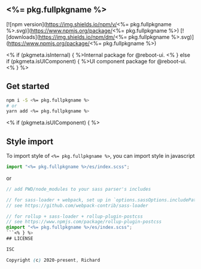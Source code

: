 ## <%= pkg.fullpkgname %>

[![npm version](https://img.shields.io/npm/v/<%= pkg.fullpkgname %>.svg)](https://www.npmjs.org/package/<%= pkg.fullpkgname %>)
[![downloads](https://img.shields.io/npm/dm/<%= pkg.fullpkgname %>.svg)](https://www.npmjs.org/package/<%= pkg.fullpkgname %>)

<% if (pkgmeta.isInternal) { %>Internal package for @reboot-ui.
<% } else if (pkgmeta.isUIComponent) { %>UI component package for @reboot-ui.<% } %>

## Get started

```bash
npm i -S <%= pkg.fullpkgname %>
# or
yarn add <%= pkg.fullpkgname %>
```
<% if (pkgmeta.isUIComponent) { %>
## Style import

To import style of `<%= pkg.fullpkgname %>`, you can import style in javascript

```js
import "<%= pkg.fullpkgname %>/es/index.scss";
```

or

```scss
// add PWD/node_modules to your sass parser's includes

// for sass-loader + webpack, set up in `options.sassOptions.includePaths`,
// see https://github.com/webpack-contrib/sass-loader

// for rollup + sass-loader + rollup-plugin-postcss
// see https://www.npmjs.com/package/rollup-plugin-postcss
@import "<%= pkg.fullpkgname %>/es/index.scss";
```<% } %>
## LICENSE

ISC

Copyright (c) 2020-present, Richard
